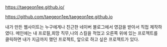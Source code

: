 https://taegeon1ee.github.io/

https://github.com/taegeon1ee/taegeon1ee.github.io

내가 만든 웹사이트는 누구에게나 친근한 네이버 블로그에서 영감을 받아서 직접 제작하였다.
메인에는 내 프로필,희망 직무,나의 스킬을 적었고 오른쪽 위에 있는 프로젝트를 클릭하면
내가 지금까지 했던 프로젝트, 앞으로 하고 싶은 프로젝트가 있다.
